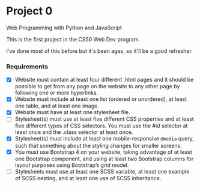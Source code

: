 # Project 0

Web Programming with Python and JavaScript

This is the first project in the CS50 Web Dev program.

I've done most of this before but it's been ages, so it'll be a good refresher.

### Requirements

- [x] Website must contain at least four different .html pages and it should be possible to get from any page on the website to any other page by following one or more hyperlinks.
- [x] Website must include at least one list (ordered or unordered), at least one table, and at least one image.
- [x] Website must have at least one stylesheet file.
- [ ] Stylesheet(s) must use at least five different CSS properties and at least five different types of CSS selectors. You must use the #id selector at least once and the .class selector at least once.
- [x] Stylesheet(s) must include at least one mobile-responsive `@media` query, such that something about the styling changes for smaller screens.
- [x] You must use Bootstrap 4 on your website, taking advantage of at least one Bootstrap component, and using at least two Bootstrap columns for layout purposes using Bootstrap’s grid model.
- [ ] Stylesheets must use at least one SCSS variable, at least one example of SCSS nesting, and at least one use of SCSS inheritance.
